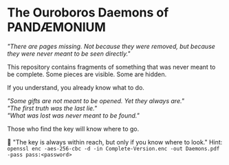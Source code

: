 # The Ouroboros Daemons of PANDÆMONIUM

_"There are pages missing. Not because they were removed, but because they were never meant to be seen directly."_

This repository contains fragments of something that was never meant to be complete. Some pieces are visible. Some are hidden. 

If you understand, you already know what to do.

_"Some gifts are not meant to be opened. Yet they always are."_  
_"The first truth was the last lie."_  
_"What was lost was never meant to be found."_

Those who find the key will know where to go.

🔹 "The key is always within reach, but only if you know where to look."
Hint: `openssl enc -aes-256-cbc -d -in Complete-Version.enc -out Daemons.pdf -pass pass:<password>`  
